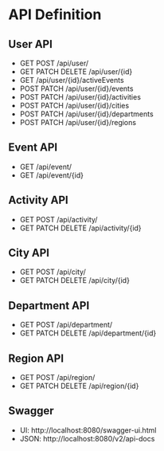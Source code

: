# API Definition

## User API

* GET POST /api/user/
* GET PATCH DELETE /api/user/{id}
* GET /api/user/{id}/activeEvents
* POST PATCH /api/user/{id}/events
* POST PATCH /api/user/{id}/activities
* POST PATCH /api/user/{id}/cities
* POST PATCH /api/user/{id}/departments
* POST PATCH /api/user/{id}/regions

## Event API

* GET /api/event/
* GET /api/event/{id}

## Activity API

* GET POST /api/activity/
* GET PATCH DELETE /api/activity/{id}

## City API

* GET POST /api/city/
* GET PATCH DELETE /api/city/{id}

## Department API

* GET POST /api/department/
* GET PATCH DELETE /api/department/{id}

## Region API

* GET POST /api/region/
* GET PATCH DELETE /api/region/{id}

## Swagger

* UI: http://localhost:8080/swagger-ui.html
* JSON: http://localhost:8080/v2/api-docs
